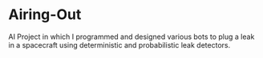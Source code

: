 # Airing-Out
AI Project in which I programmed and designed various bots to plug a leak in a spacecraft using deterministic and probabilistic leak detectors.
